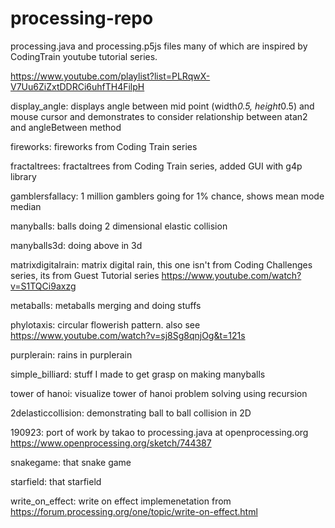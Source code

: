 # processing-repo
processing.java and processing.p5js files many of which are inspired by CodingTrain youtube tutorial series.

https://www.youtube.com/playlist?list=PLRqwX-V7Uu6ZiZxtDDRCi6uhfTH4FilpH

display_angle: displays angle between mid point (width*0.5, height*0.5) and mouse cursor and demonstrates to consider relationship between atan2 and angleBetween method

fireworks: fireworks from Coding Train series

fractaltrees: fractaltrees from Coding Train series, added GUI with g4p library

gamblersfallacy: 1 million gamblers going for 1% chance, shows mean mode median

manyballs: balls doing 2 dimensional elastic collision

manyballs3d: doing above in 3d

matrixdigitalrain: matrix digital rain, this one isn't from Coding Challenges series, its from Guest Tutorial series https://www.youtube.com/watch?v=S1TQCi9axzg

metaballs: metaballs merging and doing stuffs

phylotaxis: circular flowerish pattern. also see https://www.youtube.com/watch?v=sj8Sg8qnjOg&t=121s

purplerain: rains in purplerain

simple_billiard: stuff I made to get grasp on making manyballs

tower of hanoi: visualize tower of hanoi problem solving using recursion

2delasticcollision: demonstrating ball to ball collision in 2D

190923: port of work by takao to processing.java at openprocessing.org https://www.openprocessing.org/sketch/744387

snakegame: that snake game

starfield: that starfield

write_on_effect: write on effect implemenetation from https://forum.processing.org/one/topic/write-on-effect.html